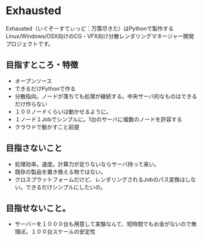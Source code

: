 # Exhausted
Exhausted（いぐぞーすてぃっど：万策尽きた）はPythonで製作するLinux/Windows/OSX向けのCG・VFX向け分散レンダリングマネージャー開発プロジェクトです。

## 目指すところ・特徴
+ オープンソース
+ できるだけPythonで作る
+ 分散指向。ノードが落ちても処理が継続する。中央サーバ的なものはできるだけ作らない
+ １００ノードくらいは動かせるように。
+ １ノード１Jobでシンプルに。1台のサーバに複数のノードを許容する
+ クラウドで動かすこと前提

## 目指さないこと
+ 処理効率。速度。計算力が足りないならサーバ持って来い。
+ 既存の製品を置き換える物ではない。
+ クロスプラットフォームだけど、レンダリングされるJobのパス変換はしない。できるだけシンプルにしたいの。

## 目指せないこと。
+ サーバーを１０００台も用意して実験なんて、短時間でもお金がないので無理ぽ。１００台スケールの安定性
